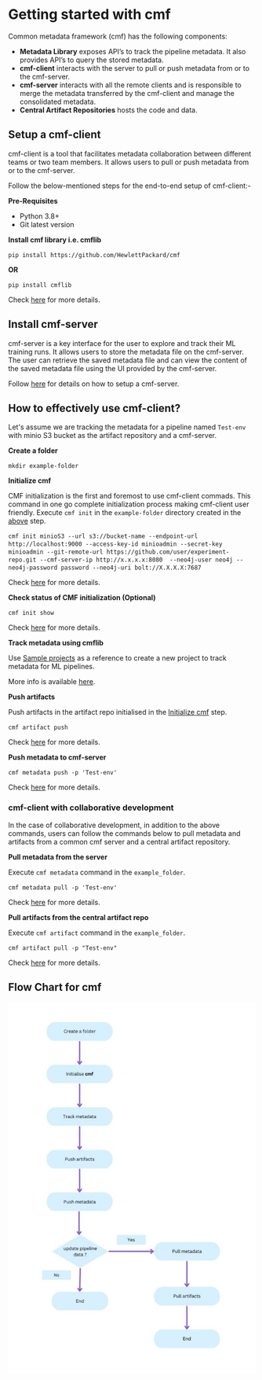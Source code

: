 # Getting started with cmf
Common metadata framework (cmf) has the following components:

- **Metadata Library** exposes API’s to track the pipeline metadata. It also provides API’s to query the stored metadata. 
- **cmf-client** interacts with the server to pull or push metadata from or to the cmf-server.
- **cmf-server** interacts with all the remote clients and is responsible to merge the metadata transferred by the cmf-client and manage the consolidated metadata. 
- **Central Artifact Repositories** hosts the code and data. 

## Setup a cmf-client 
cmf-client is a tool that facilitates metadata collaboration between different teams or two team members. It allows users to pull or push metadata from or to the cmf-server.

Follow the below-mentioned steps for the end-to-end setup of cmf-client:-

**Pre-Requisites**

- Python 3.8+
- Git latest version

**Install cmf library i.e. cmflib**
```
pip install https://github.com/HewlettPackard/cmf
```
**OR**
```
pip install cmflib
```
Check [here](https://hewlettpackard.github.io/cmf/) for more details.

## Install cmf-server
cmf-server is a key interface for the user to explore and track their ML training runs. It allows users to store the metadata file on the cmf-server. The user can retrieve the saved metadata file and can view the content of the saved metadata file using the UI provided by the cmf-server.

Follow [here](../cmf_server/cmf-server.md) for details on how to setup a cmf-server.

## How to effectively use cmf-client?

Let's assume we are tracking the metadata for a pipeline named `Test-env` with minio S3 bucket as the artifact repository and a cmf-server.

**Create a folder**
```
mkdir example-folder
```
  
**Initialize cmf**

CMF initialization is the first and foremost to use cmf-client commads. This command in one go complete initialization process making cmf-client user friendly.     Execute `cmf init` in the `example-folder` directory created in the [above](#create-a-folder) step.
```
cmf init minioS3 --url s3://bucket-name --endpoint-url http://localhost:9000 --access-key-id minioadmin --secret-key minioadmin --git-remote-url https://github.com/user/experiment-repo.git --cmf-server-ip http://x.x.x.x:8080  --neo4j-user neo4j --neo4j-password password --neo4j-uri bolt://X.X.X.X:7687
```
Check [here](./cmf_client.md) for more details.

**Check status of CMF initialization (Optional)**
```
cmf init show
```
Check [here](./cmf_client.md) for more details.

**Track metadata using cmflib**

Use [Sample projects](https://github.com/HewlettPackard/cmf/tree/master/examples) as a reference to create a new project to track metadata for ML pipelines.

More info is available [here](https://hewlettpackard.github.io/cmf/examples/getting_started/).

**Push artifacts**
  
Push artifacts in the artifact repo initialised in the [Initialize cmf](#initialize-cmf) step.
```
cmf artifact push 
```
Check [here](./cmf_client.md) for more details.

**Push metadata to cmf-server**
```
cmf metadata push -p 'Test-env'
```
Check [here](./cmf_client.md) for more details.

### cmf-client with collaborative development
In the case of collaborative development, in addition to the above commands, users can follow the commands below to pull metadata and artifacts from a common cmf server and a central artifact repository.

**Pull metadata from the server**

Execute `cmf metadata` command in the `example_folder`.
```
cmf metadata pull -p 'Test-env'
```
Check [here](./cmf_client.md) for more details.

**Pull artifacts from the central artifact repo**

Execute `cmf artifact` command in the `example_folder`.
```
cmf artifact pull -p "Test-env"
```
Check [here](./cmf_client.md) for more details.

## Flow Chart for cmf
<img src="assets/flow_chart_cmf.jpg" alt="Flow chart for cmf" style="display: block; margin: 0 auto" />
